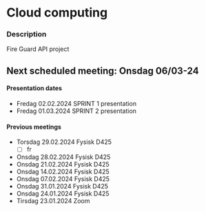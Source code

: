 # Cloud computing

### Description
Fire Guard API project

## Next scheduled meeting: Onsdag 06/03-24 

#### Presentation dates
- Fredag 02.02.2024 SPRINT 1 presentation
- Fredag 01.03.2024 SPRINT 2 presentation

#### Previous meetings
- Torsdag 29.02.2024 Fysisk D425
  - [ ] fr 
- Onsdag 28.02.2024 Fysisk D425
- Onsdag 21.02.2024 Fysisk D425
- Onsdag 14.02.2024 Fysisk D425
- Onsdag 07.02.2024 Fysisk D425
- Onsdag 31.01.2024 Fysisk D425
- Onsdag 24.01.2024 Fysisk D425
- Tirsdag 23.01.2024 Zoom




  
